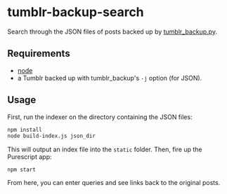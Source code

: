 # tumblr-backup-search

Search through the JSON files of posts backed up by [tumblr_backup.py][tumblr_backup].

## Requirements

* [node](https://nodejs.org/en/)
* a Tumblr backed up with tumblr_backup's `-j` option (for JSON).

## Usage

First, run the indexer on the directory containing the JSON files:

```sh
npm install
node build-index.js json_dir
```

This will output an index file into the `static` folder. Then, fire up the
Purescript app:

```
npm start
```

From here, you can enter queries and see links back to the original posts.

[tumblr_backup]: https://github.com/bbolli/tumblr-utils/blob/master/tumblr_backup.md
